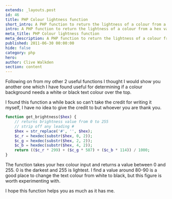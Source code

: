 ```yaml
---
extends: _layouts.post
id: 46
title: PHP Colour lightness function
short_intro: A PHP function to return the lightness of a colour from a hex value
intro: A PHP function to return the lightness of a colour from a hex value
meta_title: PHP Colour lightness function
meta_description: A PHP function to return the lightness of a colour from a hex value
published: 2011-06-30 00:00:00
hide: false
category: php
hero:
author: Clive Walkden
section: content
---
```


Following on from my other 2 useful functions I thought I would show you another one which I have found useful for determining if a colour background needs a white or black text colour over the top.

I found this function a while back so can't take the credit for writing it myself, I have no idea to give the credit to but whoever you are thank you.

```php
function get_brightness($hex) {
    // returns brightness value from 0 to 255
    // strip off any leading #
    $hex = str_replace('#', '', $hex);
    $c_r = hexdec(substr($hex, 0, 2));
    $c_g = hexdec(substr($hex, 2, 2));
    $c_b = hexdec(substr($hex, 4, 2));
    return (($c_r * 299) + ($c_g * 587) + ($c_b * 114)) / 1000;
}
```

The function takes your hex colour input and returns a value between 0 and 255. 0 is the darkest and 255 is lightest. I find a value around 80-90 is a good place to change the text colour from white to black, but this figure is worth experimenting with.

I hope this function helps you as much as it has me.
